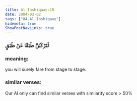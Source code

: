 ```yaml
---
title: Al-Inshiqaaq:19
date: 2004-03-02
tags: ["84.Al-Inshiqaaq"]
hidemeta: true 
ShowPostNavLinks: true 
---
```

### لَتَرْكَبُنَّ طَبَقًا عَنْ طَبَقٍ
### meaning: 
you will surely fare from stage to stage.
### similar verses: 

Our AI only can find similar verses with similarity score > 50% 





